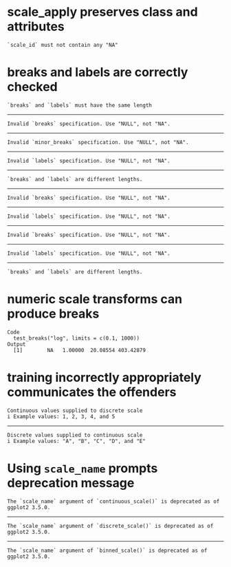 # scale_apply preserves class and attributes

    `scale_id` must not contain any "NA"

# breaks and labels are correctly checked

    `breaks` and `labels` must have the same length

---

    Invalid `breaks` specification. Use "NULL", not "NA".

---

    Invalid `minor_breaks` specification. Use "NULL", not "NA".

---

    Invalid `labels` specification. Use "NULL", not "NA".

---

    `breaks` and `labels` are different lengths.

---

    Invalid `breaks` specification. Use "NULL", not "NA".

---

    Invalid `labels` specification. Use "NULL", not "NA".

---

    Invalid `breaks` specification. Use "NULL", not "NA".

---

    Invalid `labels` specification. Use "NULL", not "NA".

---

    `breaks` and `labels` are different lengths.

# numeric scale transforms can produce breaks

    Code
      test_breaks("log", limits = c(0.1, 1000))
    Output
      [1]        NA   1.00000  20.08554 403.42879

# training incorrectly appropriately communicates the offenders

    Continuous values supplied to discrete scale
    i Example values: 1, 2, 3, 4, and 5

---

    Discrete values supplied to continuous scale
    i Example values: "A", "B", "C", "D", and "E"

# Using `scale_name` prompts deprecation message

    The `scale_name` argument of `continuous_scale()` is deprecated as of ggplot2 3.5.0.

---

    The `scale_name` argument of `discrete_scale()` is deprecated as of ggplot2 3.5.0.

---

    The `scale_name` argument of `binned_scale()` is deprecated as of ggplot2 3.5.0.

